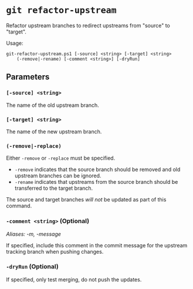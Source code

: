 # `git refactor-upstream`

Refactor upstream branches to redirect upstreams from "source" to "target".

Usage:

    git-refactor-upstream.ps1 [-source] <string> [-target] <string>
        (-remove|-rename) [-comment <string>] [-dryRun]

## Parameters

### `[-source] <string>`

The name of the old upstream branch.

### `[-target] <string>`

The name of the new upstream branch.

### `(-remove|-replace)`

Either `-remove` or `-replace` must be specified.

* `-remove` indicates that the source branch should be removed and old upstream
  branches can be ignored.
* `-rename` indicates that upstreams from the source branch should be
  transferred to the target branch.

The source and target branches _will not_ be updated as part of this command.

### `-comment <string>` (Optional)

_Aliases: -m, -message_

If specified, include this comment in the commit message for the upstream
tracking branch when pushing changes.

### `-dryRun` (Optional)

If specified, only test merging, do not push the updates.

